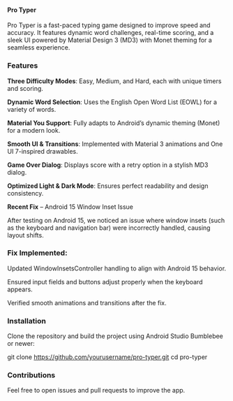 #### Pro Typer

Pro Typer is a fast-paced typing game designed to improve speed and accuracy. It features dynamic word challenges, real-time scoring, and a sleek UI powered by Material Design 3 (MD3) with Monet theming for a seamless experience.

### Features

__Three Difficulty Modes__: Easy, Medium, and Hard, each with unique timers and scoring.

__Dynamic Word Selection__: Uses the English Open Word List (EOWL) for a variety of words.

__Material You Support__: Fully adapts to Android’s dynamic theming (Monet) for a modern look.

__Smooth UI & Transitions__: Implemented with Material 3 animations and One UI 7-inspired drawables.

__Game Over Dialog__: Displays score with a retry option in a stylish MD3 dialog.

__Optimized Light & Dark Mode__: Ensures perfect readability and design consistency.


__Recent Fix__ – Android 15 Window Inset Issue

After testing on Android 15, we noticed an issue where window insets (such as the keyboard and navigation bar) were incorrectly handled, causing layout shifts.

### Fix Implemented:

Updated WindowInsetsController handling to align with Android 15 behavior.

Ensured input fields and buttons adjust properly when the keyboard appears.

Verified smooth animations and transitions after the fix.


### Installation

Clone the repository and build the project using Android Studio Bumblebee or newer:

git clone https://github.com/yourusername/pro-typer.git
cd pro-typer

### Contributions
 
Feel free to open issues and pull requests to improve the app.
